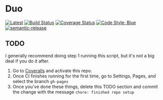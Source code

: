 # Duo

[![Latest](https://img.shields.io/badge/docs-latest-purple.svg)](https://autotwin.github.io/Duo.jl/latest/)
[![Build Status](https://github.com/autotwin/Duo.jl/actions/workflows/CI.yml/badge.svg?branch=main)](https://github.com/autotwin/Duo.jl/actions/workflows/CI.yml?query=branch%3Amain)
[![Coverage Status](https://img.shields.io/coveralls/github/autotwin/Duo.jl/badge.svg?branch=main)](https://coveralls.io/github/autotwin/Duo.jl?branch=main)
[![Code Style: Blue](https://img.shields.io/badge/code%20style-blue-4495d1.svg)](https://github.com/invenia/BlueStyle)
[![semantic-release](https://img.shields.io/badge/%20%20%F0%9F%93%A6%F0%9F%9A%80-semantic--release-e10079.svg)](https://github.com/semantic-release/semantic-release)

## TODO

 I generally recommend doing step 1 running this script, but it's not a big deal if you do it after.

1. Go to [Coveralls](https://coveralls.io/) and activate this repo.
2. Once CI finishes running for the first time, go to Settings, Pages, and select the branch `gh-pages`
3. Once you've done these things, delete this TODO section and commit the change with the message `chore: finished repo setup`